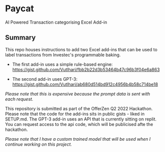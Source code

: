 # Paycat

AI Powered Transaction categorising Excel Add-in

## Summary

This repo houses instructions to add two Excel add-ins that can be used to label transactions from Investec's programmable baking. 

- The first add-in uses a simple rule-based engine: https://gist.github.com/Vutlhari/fbb2b22d3b53464b47c96b3f04e6a863

- The second add-in uses GPT-3: https://gist.github.com/Vutlhari/ab680d514bd912c4956b4b58c714be18

_Please note that this is expensive because the prompt data is sent with each request._ 

This repository is submitted as part of the OfferZen Q2 2022 Hackathon. Please note that the code for the add-ins sits in public gists - liked in SETUP.md. The GPT-3 add-in uses an API that is currently sitting on replit. You can request access to the api code, which will be publicised afte the hackathon. 

_Please note that I have a custom trained model that will be used when I continue working on this project._
